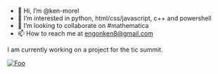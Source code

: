 - 👋 Hi, I’m @ken-morel
- 👀 I’m interested in python, html/css/javascript, c++ and powershell
- 💞️ I’m looking to collaborate on #mathematica
- 📫 How to reach me at engonken8@gmail.com

I am currently working on a project for the tic summit.

[![Foo](https://storage.ko-fi.com/cdn/kofi2.png?v=3)](https://ko-fi.com/G2G4XYJU6)
<!---
<a href='https://ko-fi.com/G2G4XYJU6' target='_blank'><img height='36' style='border:0px;height:36px;' src='https://storage.ko-fi.com/cdn/kofi2.png?v=3' border='0' alt='Buy Me a Coffee at ko-fi.com' /></a>

ken-morel/ken-morel is a ✨ special ✨ repository because its `README.md` (this file) appears on your GitHub profile.
You can click the Preview link to take a look at your changes.
--->


